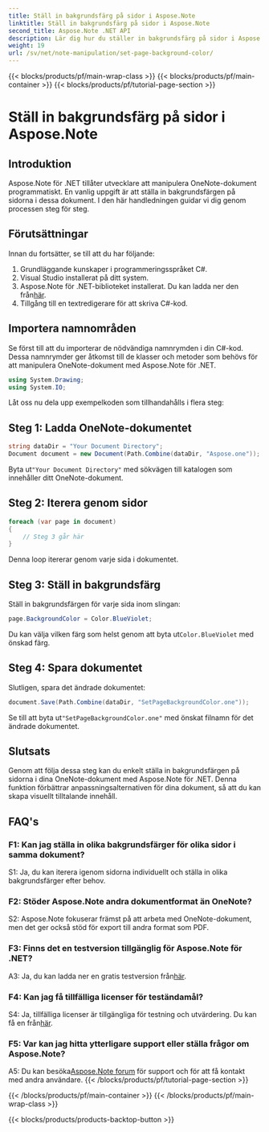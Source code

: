 ```yaml
---
title: Ställ in bakgrundsfärg på sidor i Aspose.Note
linktitle: Ställ in bakgrundsfärg på sidor i Aspose.Note
second_title: Aspose.Note .NET API
description: Lär dig hur du ställer in bakgrundsfärg på sidor i Aspose.Note-dokument med programmeringsspråket C# med steg-för-steg-guide.
weight: 19
url: /sv/net/note-manipulation/set-page-background-color/
---
```


{{< blocks/products/pf/main-wrap-class >}}
{{< blocks/products/pf/main-container >}}
{{< blocks/products/pf/tutorial-page-section >}}

# Ställ in bakgrundsfärg på sidor i Aspose.Note

## Introduktion

Aspose.Note för .NET tillåter utvecklare att manipulera OneNote-dokument programmatiskt. En vanlig uppgift är att ställa in bakgrundsfärgen på sidorna i dessa dokument. I den här handledningen guidar vi dig genom processen steg för steg.

## Förutsättningar

Innan du fortsätter, se till att du har följande:

1. Grundläggande kunskaper i programmeringsspråket C#.
2. Visual Studio installerat på ditt system.
3.  Aspose.Note för .NET-biblioteket installerat. Du kan ladda ner den från[här](https://releases.aspose.com/note/net/).
4. Tillgång till en textredigerare för att skriva C#-kod.

## Importera namnområden

Se först till att du importerar de nödvändiga namnrymden i din C#-kod. Dessa namnrymder ger åtkomst till de klasser och metoder som behövs för att manipulera OneNote-dokument med Aspose.Note för .NET.

```csharp
using System.Drawing;
using System.IO;

```

Låt oss nu dela upp exempelkoden som tillhandahålls i flera steg:

## Steg 1: Ladda OneNote-dokumentet

```csharp
string dataDir = "Your Document Directory";
Document document = new Document(Path.Combine(dataDir, "Aspose.one"));
```

 Byta ut`"Your Document Directory"` med sökvägen till katalogen som innehåller ditt OneNote-dokument.

## Steg 2: Iterera genom sidor

```csharp
foreach (var page in document)
{
    // Steg 3 går här
}
```

Denna loop itererar genom varje sida i dokumentet.

## Steg 3: Ställ in bakgrundsfärg

Ställ in bakgrundsfärgen för varje sida inom slingan:

```csharp
page.BackgroundColor = Color.BlueViolet;
```

 Du kan välja vilken färg som helst genom att byta ut`Color.BlueViolet` med önskad färg.

## Steg 4: Spara dokumentet

Slutligen, spara det ändrade dokumentet:

```csharp
document.Save(Path.Combine(dataDir, "SetPageBackgroundColor.one"));
```

 Se till att byta ut`"SetPageBackgroundColor.one"` med önskat filnamn för det ändrade dokumentet.

## Slutsats

Genom att följa dessa steg kan du enkelt ställa in bakgrundsfärgen på sidorna i dina OneNote-dokument med Aspose.Note för .NET. Denna funktion förbättrar anpassningsalternativen för dina dokument, så att du kan skapa visuellt tilltalande innehåll.

## FAQ's

### F1: Kan jag ställa in olika bakgrundsfärger för olika sidor i samma dokument?

S1: Ja, du kan iterera igenom sidorna individuellt och ställa in olika bakgrundsfärger efter behov.

### F2: Stöder Aspose.Note andra dokumentformat än OneNote?

S2: Aspose.Note fokuserar främst på att arbeta med OneNote-dokument, men det ger också stöd för export till andra format som PDF.

### F3: Finns det en testversion tillgänglig för Aspose.Note för .NET?

A3: Ja, du kan ladda ner en gratis testversion från[här](https://releases.aspose.com/).

### F4: Kan jag få tillfälliga licenser för teständamål?

 S4: Ja, tillfälliga licenser är tillgängliga för testning och utvärdering. Du kan få en från[här](https://purchase.aspose.com/temporary-license/).

### F5: Var kan jag hitta ytterligare support eller ställa frågor om Aspose.Note?

 A5: Du kan besöka[Aspose.Note forum](https://forum.aspose.com/c/note/28) för support och för att få kontakt med andra användare.
{{< /blocks/products/pf/tutorial-page-section >}}

{{< /blocks/products/pf/main-container >}}
{{< /blocks/products/pf/main-wrap-class >}}

{{< blocks/products/products-backtop-button >}}

